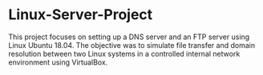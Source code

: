 # Linux-Server-Project

This project focuses on setting up a DNS server and an FTP server using Linux Ubuntu 18.04. The objective was to simulate file transfer and domain resolution between two Linux systems in a controlled internal network environment using VirtualBox.

